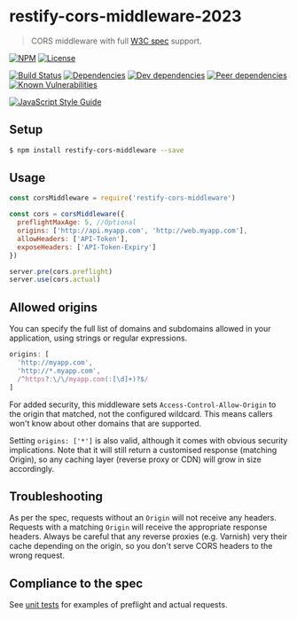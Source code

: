 # restify-cors-middleware-2023

> CORS middleware with full [W3C spec](https://www.w3.org/TR/cors/) support.

[![NPM](http://img.shields.io/npm/v/restify-cors-middleware.svg?style=flat)](https://npmjs.org/package/restify-cors-middleware)
[![License](http://img.shields.io/npm/l/restify-cors-middleware.svg?style=flat)](https://github.com/TabDigital/restify-cors-middleware)

[![Build Status](http://img.shields.io/travis/TabDigital/restify-cors-middleware.svg?style=flat)](http://travis-ci.org/TabDigital/restify-cors-middleware)
[![Dependencies](http://img.shields.io/david/TabDigital/restify-cors-middleware.svg?style=flat)](https://david-dm.org/TabDigital/restify-cors-middleware)
[![Dev dependencies](http://img.shields.io/david/dev/TabDigital/restify-cors-middleware.svg?style=flat)](https://david-dm.org/TabDigital/restify-cors-middleware)
[![Peer dependencies](http://img.shields.io/david/peer/TabDigital/restify-cors-middleware.svg?style=flat)](https://david-dm.org/TabDigital/restify-cors-middleware)
[![Known Vulnerabilities](https://snyk.io/package/npm/restify-cors-middleware/badge.svg)](https://snyk.io/package/npm/restify-cors-middleware)

[![JavaScript Style Guide](https://cdn.rawgit.com/feross/standard/master/badge.svg)](https://github.com/feross/standard)

## Setup
```sh
$ npm install restify-cors-middleware --save
```

## Usage

```js
const corsMiddleware = require('restify-cors-middleware')

const cors = corsMiddleware({
  preflightMaxAge: 5, //Optional
  origins: ['http://api.myapp.com', 'http://web.myapp.com'],
  allowHeaders: ['API-Token'],
  exposeHeaders: ['API-Token-Expiry']
})

server.pre(cors.preflight)
server.use(cors.actual)
```

## Allowed origins

You can specify the full list of domains and subdomains allowed in your application, using strings or regular expressions.

```js
origins: [
  'http://myapp.com',
  'http://*.myapp.com',
  /^https?:\/\/myapp.com(:[\d]+)?$/
]
```

For added security, this middleware sets `Access-Control-Allow-Origin` to the origin that matched, not the configured wildcard.
This means callers won't know about other domains that are supported.

Setting `origins: ['*']` is also valid, although it comes with obvious security implications. Note that it will still return a customised response (matching Origin), so any caching layer (reverse proxy or CDN) will grow in size accordingly.

## Troubleshooting

As per the spec, requests without an `Origin` will not receive any headers. Requests with a matching `Origin` will receive the appropriate response headers. Always be careful that any reverse proxies (e.g. Varnish) very their cache depending on the origin, so you don't serve CORS headers to the wrong request.

## Compliance to the spec

See [unit tests](https://github.com/TabDigital/restify-cors-middleware/tree/master/test) for examples of preflight and actual requests.
